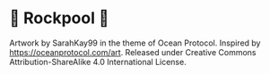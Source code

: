 # 🎨 Rockpool 🎨
Artwork by SarahKay99 in the theme of Ocean Protocol. Inspired by https://oceanprotocol.com/art. Released under Creative Commons Attribution-ShareAlike 4.0 International License.
